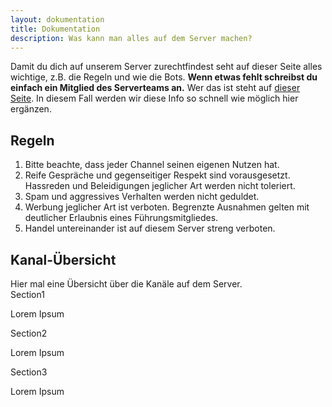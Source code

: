 ```yaml
---
layout: dokumentation
title: Dokumentation
description: Was kann man alles auf dem Server machen?
---
```

<p>Damit du dich auf unserem Server zurechtfindest seht auf dieser Seite alles wichtige, z.B. die Regeln und wie die Bots. <b>Wenn etwas fehlt schreibst du einfach ein Mitglied des Serverteams an.</b> Wer das ist steht auf <a href="#"> dieser Seite</a>. In diesem Fall werden wir diese Info so schnell wie m&ouml;glich hier erg&auml;nzen.
<h2 class="tableOfContents">Regeln</h2>
<ol>
    <li>Bitte beachte, dass jeder Channel seinen eigenen Nutzen hat.</li>
    <li>Reife Gespräche und gegenseitiger Respekt sind vorausgesetzt. Hassreden und Beleidigungen jeglicher Art werden nicht toleriert.</li>
    <li>Spam und aggressives Verhalten werden nicht geduldet.</li>
    <li>Werbung jeglicher Art ist verboten. Begrenzte Ausnahmen gelten mit deutlicher Erlaubnis eines Führungsmitgliedes.</li>
    <li>Handel untereinander ist auf diesem Server streng verboten.</li>
</ol>
<h2 class="table of contents">Kanal-&Uuml;bersicht</h2>
Hier mal eine &Uuml;bersicht &uuml;ber die Kan&auml;le auf dem Server.
<div class="accordion"id="firstacc">Section1</div>
<div class="panel">
    <p>Lorem Ipsum</p>
</div>
<div class="accordion">Section2</div>
<div class="panel">
    <p>Lorem Ipsum</p>
</div>
<div class="accordion" id="lastacc">Section3</div>
<div class="panel">
    <p>Lorem Ipsum</p>
</div>
